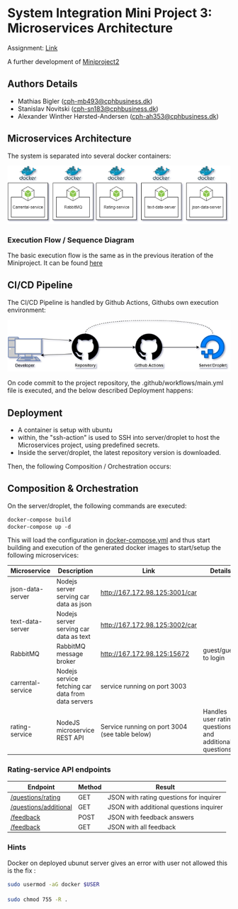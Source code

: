 # System Integration Mini Project 3: Microservices Architecture

Assignment: [Link](https://github.com/datsoftlyngby/soft2019fall-si/blob/master/docs/Sessions/Week47/Assignment.md)

A further development of [Miniproject2](https://github.com/PBA-SOFT-System-Integration-Homework/Miniproject2)

## Authors Details

- Mathias Bigler (cph-mb493@cphbusiness.dk)
- Stanislav Novitski (cph-sn183@cphbusiness.dk)
- Alexander Winther Hørsted-Andersen (cph-ah353@cphbusiness.dk)

## Microservices Architecture

The system is separated into several docker containers:

![Microservices Architecture image](assets/microservices.png)

### Execution Flow / Sequence Diagram
The basic execution flow is the same as in the previous iteration of the Miniproject. It can be found [here](https://github.com/PBA-SOFT-System-Integration-Homework/Miniproject2/blob/master/assets/Miniproject2.png)


## CI/CD Pipeline

The CI/CD Pipeline is handled by Github Actions, Githubs own execution environment: 

![ci/cd pipeline image](assets/cicd.png)

On code commit to the project repository, the .github/workflows/main.yml file is executed, and the below described Deployment happens:

## Deployment

- A container is setup with ubuntu
- within, the "ssh-action" is used to SSH into server/droplet to host the Microservices project, using predefined secrets.
- Inside the server/droplet, the latest repository version is downloaded.

Then, the following Composition / Orchestration occurs:


## Composition & Orchestration

On the server/droplet, the following commands are executed:


```
docker-compose build
docker-compose up -d
``` 

This will load the configuration in [docker-compose.yml](docker-compose.yml) and thus start building and execution of the generated docker images to start/setup the following microservices:

Microservice     | Description                            | Link                        | Details
---------------- | -------------------------------------- | --------------------------- | --------------------
json-data-server | Nodejs server serving car data as json | <http://167.172.98.125:3001/car> |
text-data-server | Nodejs server serving car data as text | <http://167.172.98.125:3002/car> |
RabbitMQ         | RabbitMQ message broker                | <http://167.172.98.125:15672>    | guest/guest to login
carrental-service | Nodejs service fetching car data from data servers| service running on port 3003 |
rating-service | NodeJS microservice REST API | Service running on port 3004 (see table below)| Handles user rating questions and additional questions


### Rating-service API endpoints


Endpoint | Method | Result
---------|---------|--------
[/questions/rating](http://167.172.98.125:3004/questions/rating) | GET | JSON with rating questions for inquirer
[/questions/additional](http://167.172.98.125:3004/questions/additional)| GET | JSON with additional questions inquirer
[/feedback](http://167.172.98.125:3004/feedback) | POST | JSON with feedback answers
[/feedback](http://167.172.98.125:3004/feedback) | GET | JSON with all feedback


### Hints
Docker on deployed ubunut server gives an error with user not allowed this is the fix :
```sh 
sudo usermod -aG docker $USER

sudo chmod 755 -R .
```